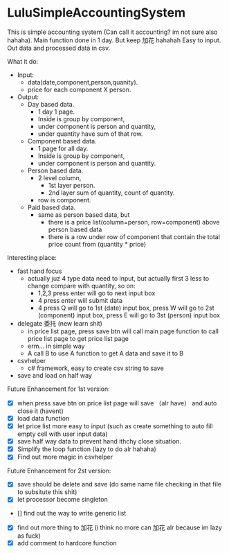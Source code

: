# LuluSimpleAccountingSystem

This is simple accounting system (Can call it accounting? im not sure also hahaha).
Main function done in 1 day. But keep 加花 hahahah
Easy to input. Out data and processed data in csv.

What it do:
  - Input:
    - data(date,component,person,quanity).
    - price for each component X person.
  - Output:
    - Day based data. 
      - 1 day 1 page. 
      - Inside is group by component, 
      - under component is person and quantity, 
      - under quantity have sum of that row.
    - Component based data. 
      - 1 page for all day.
      - Inside is group by component, 
      - under component is person and quantity.
    - Person based data.
      - 2 level column,
        - 1st layer person.
        - 2nd layer sum of quantity, count of quantity.
      - row is component.
    - Paid based data.
      - same as person based data, but
        - there is a price list(column=person, row=component) above person based data
        - there is a row under row of component that contain the total price count from (quantity * price)
        
Interesting place:
  - fast hand focus
    - actually juz 4 type data need to input, but actually first 3 less to change compare with quantity, so on:
      - 1,2,3 press enter will go to next input box
      - 4 press enter will submit data
      - 4 press Q will go to 1st (date) input box, 
        press W will go to 2st (component) input box,
        press E will go to 3st (person) input box
  - delegate 委托 (new learn shit)
    - in price list page, press save btn will call main page function to call price list page to get price list page
    - erm... in simple way
    - A call B to use A function to get A data and save it to B
  - csvhelper
    - c# framework, easy to create csv string to save
  - save and load on half way

Future Enhancement for 1st version:
  - [x] when press save btn on price list page will save （alr have） and auto close it (havent)
  - [x] load data function
  - [x] let price list more easy to input (such as create something to auto fill empty cell with user input data)
  - [x] save half way data to prevent hand ithchy close situation.
  - [x] Simplify the loop function (lazy to do alr hahaha)
  - [x] Find out more magic in csvhelper

Future Enhancement for 2st version:
  - [x] save should be delete and save (do same name file checking in that file to subsitute this shit)
  - [x] let processor become singleton
  - [] find out the way to write generic list
  - [x] find out more thing to 加花 (i think no more can 加花 alr because im lazy as fuck)
  - [x] add comment to hardcore function
